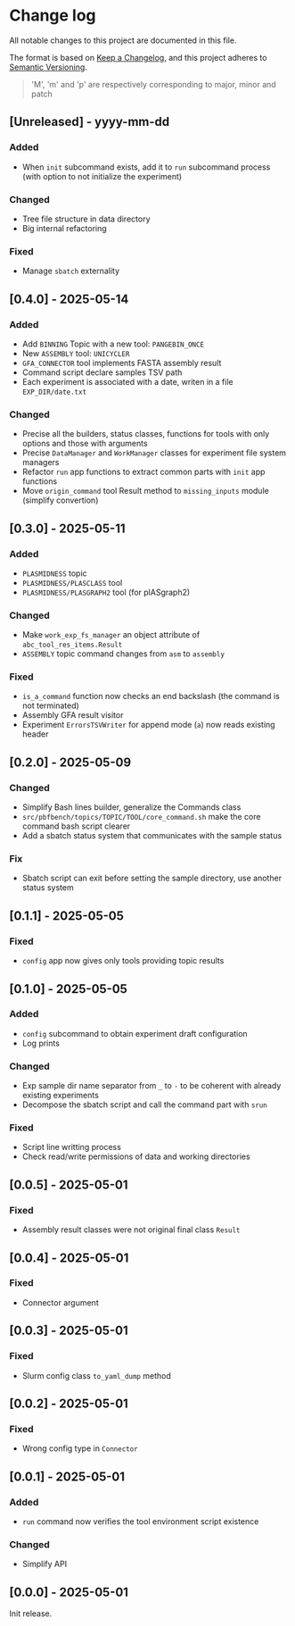 # Change log

All notable changes to this project are documented in this file.

The format is based on [Keep a Changelog](https://keepachangelog.com/en/1.0.0/),
and this project adheres to [Semantic Versioning](https://semver.org/spec/v2.0.0.html).

> 'M', 'm' and 'p' are respectively corresponding to major, minor and patch

<!-- The order of keywords:
## [Unreleased] - yyyy-mm-dd

### Added

### Changed

### Deprecated

### Removed

### Fixed

### Security
-->

<!-- next-header -->
## [Unreleased] - yyyy-mm-dd

### Added

* When `init` subcommand exists, add it to `run` subcommand process (with option to not initialize the experiment)

### Changed

* Tree file structure in data directory
* Big internal refactoring

### Fixed

* Manage `sbatch` externality

## [0.4.0] - 2025-05-14

### Added

* Add `BINNING` Topic with a new tool: `PANGEBIN_ONCE`
* New `ASSEMBLY` tool: `UNICYCLER`
* `GFA_CONNECTOR` tool implements FASTA assembly result
* Command script declare samples TSV path
* Each experiment is associated with a date, writen in a file `EXP_DIR/date.txt`

### Changed

* Precise all the builders, status classes, functions for tools with only options and those with arguments
* Precise `DataManager` and `WorkManager` classes for experiment file system managers
* Refactor `run` app functions to extract common parts with `init` app functions
* Move `origin_command` tool Result method to `missing_inputs` module (simplify convertion)

## [0.3.0] - 2025-05-11

### Added

* `PLASMIDNESS` topic
* `PLASMIDNESS/PLASCLASS` tool
* `PLASMIDNESS/PLASGRAPH2` tool (for plASgraph2)

### Changed

* Make `work_exp_fs_manager` an object attribute of `abc_tool_res_items.Result`
* `ASSEMBLY` topic command changes from `asm` to `assembly`

### Fixed

* `is_a_command` function now checks an end backslash (the command is not terminated)
* Assembly GFA result visitor
* Experiment `ErrorsTSVWriter` for append mode (`a`) now reads existing header

## [0.2.0] - 2025-05-09

### Changed

* Simplify Bash lines builder, generalize the Commands class
* `src/pbfbench/topics/TOPIC/TOOL/core_command.sh` make the core command bash script clearer
* Add a sbatch status system that communicates with the sample status

### Fix

* Sbatch script can exit before setting the sample directory, use another status system

## [0.1.1] - 2025-05-05

### Fixed

* `config` app now gives only tools providing topic results

## [0.1.0] - 2025-05-05

### Added

* `config` subcommand to obtain experiment draft configuration
* Log prints

### Changed

* Exp sample dir name separator from `_` to `-` to be coherent with already existing experiments
* Decompose the sbatch script and call the command part with `srun`

### Fixed

* Script line writting process
* Check read/write permissions of data and working directories

## [0.0.5] - 2025-05-01

### Fixed

* Assembly result classes were not original final class `Result`

## [0.0.4] - 2025-05-01

### Fixed

* Connector argument

## [0.0.3] - 2025-05-01

### Fixed

* Slurm config class `to_yaml_dump` method

## [0.0.2] - 2025-05-01

### Fixed

* Wrong config type in `Connector`

## [0.0.1] - 2025-05-01

### Added

* `run` command now verifies the tool environment script existence

### Changed

* Simplify API

## [0.0.0] - 2025-05-01

Init release.
